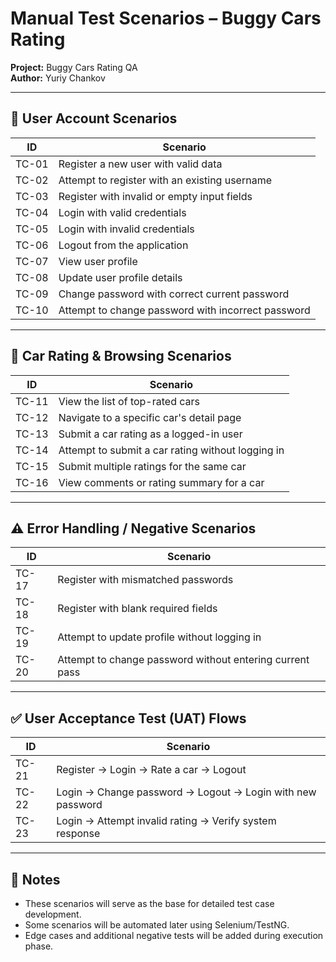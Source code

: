 # Manual Test Scenarios – Buggy Cars Rating

**Project:** Buggy Cars Rating QA  
**Author:** Yuriy Chankov

---

## 🧍 User Account Scenarios

| ID    | Scenario                                           |
|-------|----------------------------------------------------|
| TC-01 | Register a new user with valid data                |
| TC-02 | Attempt to register with an existing username      |
| TC-03 | Register with invalid or empty input fields        |
| TC-04 | Login with valid credentials                       |
| TC-05 | Login with invalid credentials                     |
| TC-06 | Logout from the application                        |
| TC-07 | View user profile                                  |
| TC-08 | Update user profile details                        |
| TC-09 | Change password with correct current password      |
| TC-10 | Attempt to change password with incorrect password |

---

## 🚗 Car Rating & Browsing Scenarios

| ID    | Scenario                                                |
|-------|---------------------------------------------------------|
| TC-11 | View the list of top-rated cars                         |
| TC-12 | Navigate to a specific car's detail page                |
| TC-13 | Submit a car rating as a logged-in user                 |
| TC-14 | Attempt to submit a car rating without logging in       |
| TC-15 | Submit multiple ratings for the same car                |
| TC-16 | View comments or rating summary for a car               |

---

## ⚠️ Error Handling / Negative Scenarios

| ID    | Scenario                                                 |
|-------|----------------------------------------------------------|
| TC-17 | Register with mismatched passwords                       |
| TC-18 | Register with blank required fields                      |
| TC-19 | Attempt to update profile without logging in             |
| TC-20 | Attempt to change password without entering current pass |

---

## ✅ User Acceptance Test (UAT) Flows

| ID    | Scenario                                                             |
|-------|----------------------------------------------------------------------|
| TC-21 | Register → Login → Rate a car → Logout                              |
| TC-22 | Login → Change password → Logout → Login with new password          |
| TC-23 | Login → Attempt invalid rating → Verify system response             |

---

## 📝 Notes

- These scenarios will serve as the base for detailed test case development.
- Some scenarios will be automated later using Selenium/TestNG.
- Edge cases and additional negative tests will be added during execution phase.
